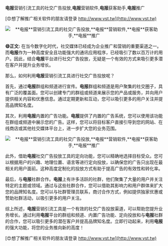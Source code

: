 **电报**营销引流工具的社交广告投放,**电报**营销软件,**电报**获客助手,**电报**推广

[😍想了解推广相关软件的朋友请登录 http://www.vst.tw](http://www.vst.tw)

 <center><img src="https://vst.tw/MP4/tuiguang/png/5.png" alt="**电报**营销引流工具的社交广告投放,**电报**营销软件,**电报**获客助手,**电报**推广"></center>

**😄正文:**
在当今数字化时代，社交媒体已经成为企业推广和营销的重要渠道之一。而**电报**作为一种高度安全且功能强大的通讯应用程序，已经吸引了数以百万计的用户。因此，结合**电报**平台进行社交广告投放，无疑是一个有效的方式来吸引更多潜在客户并提升业务增长。

那么，如何利用**电报**营销引流工具进行社交广告投放呢？

首先，通过**电报**群组和频道进行宣传。**电报**群组和频道是用户聚集的社交圈子，具有广泛的覆盖面。您可以创建专门的群组或频道来展示您的产品或服务，并向用户提供相关内容和优惠信息。通过定期更新和互动，您可以吸引更多的用户关注并提高品牌知名度。

其次，利用**电报**内置的广告功能。**电报**提供了内置的广告系统，您可以使用该功能在群组或频道中展示您的广告。这样，您可以将目标客户直接引导到您的网站、在线商店或其他社交媒体平台上，进一步扩大您的业务范围。

 <center><img src="https://vst.tw/MP4/tuiguang/png/4.png" alt="**电报**营销引流工具的社交广告投放,**电报**营销软件,**电报**获客助手,**电报**推广"></center>

此外，借助**电报**社交广告投放工具的定向功能，您可以精确地选择目标受众。您可以根据用户的兴趣、地理位置、语言等进行定向投放，以确保您的广告只出现在最相关的用户面前。这种高度定制化的投放方式有助于提高广告的有效性和转化率。

最后，与**电报**社群合作。**电报**上有许多活跃的社群，他们聚集了大量的用户并关注特定的主题或领域。通过与这些社群合作，您可以借助其影响力和用户群体来扩大您的品牌知名度。您可以与社群管理员联系，商讨合作方式，例如提供独家优惠或赞助社群活动，以吸引更多的用户关注。

综上所述，**电报**营销引流工具是一个有效的社交广告投放渠道，可以帮助您提升业务增长。通过利用**电报**平台的群组和频道、内置广告功能、定向投放和与**电报**社群的合作，您可以吸引更多的潜在客户并提高品牌知名度。立即行动起来，利用**电报**的强大功能，将您的业务推向新的高度！

[😍想了解推广相关软件的朋友请登录 http://www.vst.tw](http://www.vst.tw)



